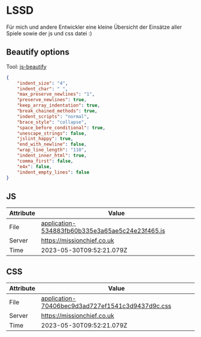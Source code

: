 # LSSD
Für mich und andere Entwickler eine kleine Übersicht der Einsätze aller Spiele sowie der js und css datei :)

<!-- automated -->
## Beautify options
Tool: [js-beautify](https://github.com/beautify-web/js-beautify)
```json
{
    "indent_size": "4",
    "indent_char": " ",
    "max_preserve_newlines": "1",
    "preserve_newlines": true,
    "keep_array_indentation": true,
    "break_chained_methods": true,
    "indent_scripts": "normal",
    "brace_style": "collapse",
    "space_before_conditional": true,
    "unescape_strings": false,
    "jslint_happy": true,
    "end_with_newline": false,
    "wrap_line_length": "110",
    "indent_inner_html": true,
    "comma_first": false,
    "e4x": false,
    "indent_empty_lines": false
}
```

## JS
| Attribute | Value |
| --------- | ----- |
| File      | [application-534883fb60b335e3a65ae5c24e23f465.js](https://missionchief.co.uk/assets/application-534883fb60b335e3a65ae5c24e23f465.js) |
| Server    | https://missionchief.co.uk |
| Time      | 2023-05-30T09:52:21.079Z |

## CSS
| Attribute | Value |
| --------- | ----- |
| File      | [application-70406bec9d3ad727ef1541c3d9437d9c.css](https://missionchief.co.uk/assets/application-70406bec9d3ad727ef1541c3d9437d9c.css) |
| Server    | https://missionchief.co.uk |
| Time      | 2023-05-30T09:52:21.079Z |
<!-- /automated -->
